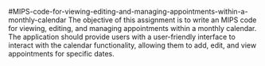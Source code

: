 #MIPS-code-for-viewing-editing-and-managing-appointments-within-a-monthly-calendar
The objective of this assignment is to write an MIPS code for viewing, editing, and managing appointments within a monthly calendar. The application should provide users with a user-friendly interface to interact with the calendar functionality, allowing them to add, edit, and view appointments for specific dates.
